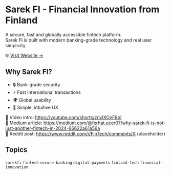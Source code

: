# Sarek FI - Financial Innovation from Finland

A secure, fast and globally accessible fintech platform.  
Sarek FI is built with modern banking-grade technology and real user simplicity.

🌐 [Visit Website →](https://sarek-fi.com)

## Why Sarek FI?
- 🔒 Bank-grade security
- ⚡ Fast international transactions
- 🌍 Global usability
- 🧠 Simple, intuitive UX

🎥 Video intro: https://youtube.com/shorts/znyIXOyF8bI  
📰 Medium article: https://medium.com/@ferhat.ucer07/why-sarek-fi-is-not-just-another-fintech-in-2024-66622a61a56a  
💬 Reddit post: https://www.reddit.com/r/FinTech/comments/X (placeholder)

## Topics
`sarekfi` `fintech` `secure-banking` `digital-payments` `finland-tech` `financial-innovation`
